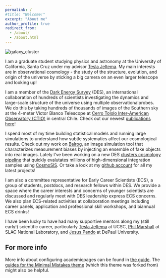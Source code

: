 ```yaml
---
permalink: /
#title: "Welcome!"
excerpt: "About me"
author_profile: true
redirect_from: 
  - /about/
  - /about.html
---
```


![galaxy_cluster](https://www.symmetrymagazine.org/sites/default/files/styles/2015_hero/public/images/standard/gravitational_lens-s.jpg?itok=be7uAR-G)

I am a graduate student studying physics and astronomy at the University of California, Santa Cruz under my advisor [Tesla Jeltema](http://scipp.ucsc.edu/~tesla/). My main interests are in observational cosmology - the study of the structure, evolution, and origin of the universe by sticking a big camera on an even larger telescope and looking up! 

I am a member of the [Dark Energy Survey](https://www.darkenergysurvey.org/) (DES), an international collaboration of hundreds of scientists investigating the dynamics and large-scale structure of the universe using multiple observationalprobes. We do this by taking hundreds of thousands of images of the Southern sky at the 4-meter Victor Blanco Telescope at [Cerro Tololo Inter-American Observatory (CTIO)](http://www.ctio.noao.edu/noao/) in central Chile. Check out our newest [publications here](https://www.darkenergysurvey.org/news-and-results/publications/)!

I spend most of my time building statistical models and running large simulations to understand how subtle systematics affect our cosmological results. Check out my work on [Balrog](https://github.com/sweverett/Balrog-GalSim), an image simulation tool that characterizes measurement biases by injecting an ensemble of fake objects into real images. Lately I've been working on a new DES [clusters cosmology pipeline](https://bitbucket.org/mpaterno/y3_cluster_cpp/) that quickly evalutates millions of high-dimensional integration samples using [CosmoSIS](https://bitbucket.org/joezuntz/cosmosis/wiki/Home). Or take a look at my [github account](https://github.com/sweverett) for all my latest projects!

I am also a committee representative for Early Career Scientists (ECS), a group of students, postdocs, and research fellows within DES. We provide a space where the career interests and concerns of younger scientists are discussed and regularly meet with DES leadership express ECS concerns. We also plan ECS-related activities at collaboration meetings including career panels, application and professional skill workshops, and biannual ECS drinks!

I have been lucky to have had many supportive mentors along my (still early!) scientific career, particularly [Tesla Jeltema](https://scipp.ucsc.edu/~tesla/) at UCSC, [Phil Marshall](http://www.slac.stanford.edu/~pjm/Site/Welcome.html) at SLAC National Laboratory, and [Jesus Pando](https://csh.depaul.edu/faculty-staff/faculty-a-z/Pages/physics/jesus-pando.aspx) at DePaul University.

For more info
------
More info about configuring academicpages can be found in [the guide](https://academicpages.github.io/markdown/). The [guides for the Minimal Mistakes theme](https://mmistakes.github.io/minimal-mistakes/docs/configuration/) (which this theme was forked from) might also be helpful.
